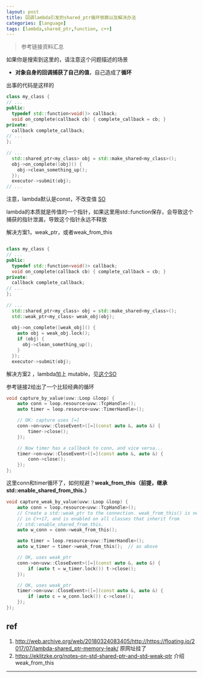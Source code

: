 ```yaml
---
layout: post
title: 回调lambda引发的shared_ptr循环依赖以及解决办法
categories: [language]
tags: [lambda,shared_ptr,function, c++]
---
```


> 参考链接资料汇总

如果你是搜索到这里的，请注意这个问题描述的场景

- **对象自身的回调捕获了自己的值**，自己造成了**循环**



出事的代码是这样的

```c++
class my_class {
// ...
public:
  typedef std::function<void()> callback;
  void on_complete(callback cb) { complete_callback = cb; }
private:
  callback complete_callback;
// ...
};
 
// ...
  std::shared_ptr<my_class> obj = std::make_shared<my_class>();
  obj->on_complete([obj]() {
    obj->clean_something_up();
  });
  executor->submit(obj);
// ...
```



注意，lambda默认是const，不改变值 [SO](https://stackoverflow.com/questions/43319352/stdmove-with-stdshared-ptr-in-lambda) 

lambda的本质就是传值的一个指针，如果这里用std::function保存，会导致这个捕获的指针泄漏，导致这个指针永远不释放



解决方案1，weak_ptr，或者weak_from_this

```c++

class my_class {
// ...
public:
  typedef std::function<void()> callback;
  void on_complete(callback cb) { complete_callback = cb; }
private:
  callback complete_callback;
// ...
};
 
// ...
  std::shared_ptr<my_class> obj = std::make_shared<my_class>();
  std::weak_ptr<my_class> weak_obj(obj);
 
  obj->on_complete([weak_obj]() {
    auto obj = weak_obj.lock();
    if (obj) {
      obj->clean_something_up();
    }
  });
  executor->submit(obj);
```



解决方案2 ，lambda加上 mutable，见[这个SO](https://stackoverflow.com/questions/18818260/passing-shared-ptr-to-lambda-by-value-leaks-memory)



参考链接2给出了一个比较经典的循环



```c++
void capture_by_value(uvw::Loop &loop) {
    auto conn = loop.resource<uvw::TcpHandle>();
    auto timer = loop.resource<uvw::TimerHandle>();

    // OK: capture uses [=]
    conn->on<uvw::CloseEvent>([=](const auto &, auto &) {
        timer->close();
    });

    // Now timer has a callback to conn, and vice versa...
    timer->on<uvw::CloseEvent>([=](const auto &, auto &) {
        conn->close();
    });
};
```

这里conn和timer循环了，如何规避？**weak_from_this（前提，继承std::enable_shared_from_this.）**

```c++
void capture_weak_by_value(uvw::Loop &loop) {
    auto conn = loop.resource<uvw::TcpHandle>();
    // Create a std::weak_ptr to the connection. weak_from_this() is new
    // in C++17, and is enabled on all classes that inherit from
    // std::enable_shared_from_this.
    auto w_conn = conn->weak_from_this();

    auto timer = loop.resource<uvw::TimerHandle>();
    auto w_timer = timer->weak_from_this();  // as above

    // OK, uses weak_ptr
    conn->on<uvw::CloseEvent>([=](const auto &, auto &) {
        if (auto t = w_timer.lock()) t->close();
    });

    // OK, uses weak_ptr
    timer->on<uvw::CloseEvent>([=](const auto &, auto &) {
        if (auto c = w_conn.lock()) c->close();
    });
});

```







## ref

1. http://web.archive.org/web/20180324083405/http://https://floating.io/2017/07/lambda-shared_ptr-memory-leak/ 原网址挂了
2. https://eklitzke.org/notes-on-std-shared-ptr-and-std-weak-ptr 介绍weak_from_this



---


